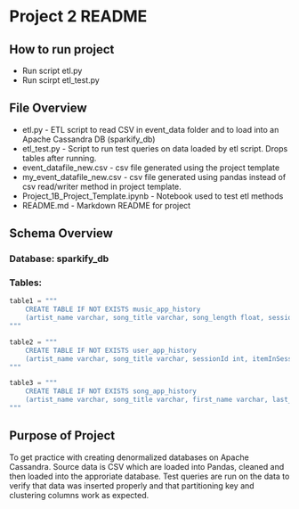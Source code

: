 # Project 2 README

## How to run project
- Run script etl.py
- Run scirpt etl_test.py

## File Overview
- etl.py - ETL script to read CSV in event_data folder and to load into an Apache Cassandra DB (sparkify_db)
- etl_test.py - Script to run test queries on data loaded by etl script.  Drops tables after running.
- event_datafile_new.csv - csv file generated using the project template
- my_event_datafile_new.csv - csv file generated using pandas instead of csv read/writer method in project template.
- Project_1B_Project_Template.ipynb - Notebook used to test etl methods
- README.md - Markdown README for project

## Schema Overview

### Database: sparkify_db

### Tables:
```python
table1 = """
    CREATE TABLE IF NOT EXISTS music_app_history 
    (artist_name varchar, song_title varchar, song_length float, sessionId int, itemInSession int, PRIMARY KEY(sessionId, itemInSession))
"""

table2 = """
    CREATE TABLE IF NOT EXISTS user_app_history 
    (artist_name varchar, song_title varchar, sessionId int, itemInSession int, first_name varchar, last_name varchar, userId int, PRIMARY KEY(userId, sessionId, itemInSession))
"""

table3 = """
    CREATE TABLE IF NOT EXISTS song_app_history 
    (artist_name varchar, song_title varchar, first_name varchar, last_name varchar, userId int, PRIMARY KEY(song_title, userId, artist_name))
"""
```

## Purpose of Project
To get practice with creating denormalized databases on Apache Cassandra.  Source data is CSV which are loaded into Pandas, 
cleaned and then loaded into the approriate database.  Test queries are run on the data to verify that data was inserted properly 
and that partitioning key and clustering columns work as expected.
